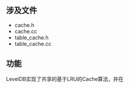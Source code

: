 ## 涉及文件

* cache.h
* cache.cc
* table_cache.h
* table_cache.cc

## 功能

LevelDB实现了共享的基于LRU的Cache算法，并在